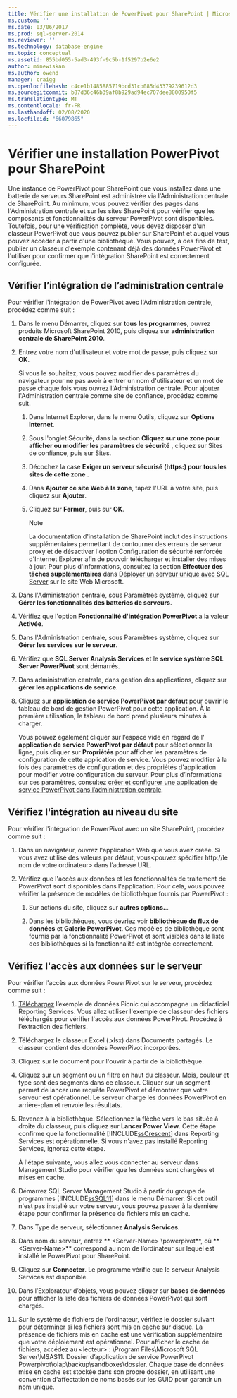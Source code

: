 ```yaml
---
title: Vérifier une installation de PowerPivot pour SharePoint | Microsoft Docs
ms.custom: ''
ms.date: 03/06/2017
ms.prod: sql-server-2014
ms.reviewer: ''
ms.technology: database-engine
ms.topic: conceptual
ms.assetid: 855bd055-5ad3-493f-9c5b-1f5297b2e6e2
author: minewiskan
ms.author: owend
manager: craigg
ms.openlocfilehash: c4ce1b1485885719bcd31cb085d43379239612d3
ms.sourcegitcommit: b87d36c46b39af8b929ad94ec707dee8800950f5
ms.translationtype: MT
ms.contentlocale: fr-FR
ms.lasthandoff: 02/08/2020
ms.locfileid: "66079865"
---
```

# <a name="verify-a-powerpivot-for-sharepoint-installation"></a>Vérifier une installation PowerPivot pour SharePoint
  Une instance de PowerPivot pour SharePoint que vous installez dans une batterie de serveurs SharePoint est administrée via l'Administration centrale de SharePoint. Au minimum, vous pouvez vérifier des pages dans l'Administration centrale et sur les sites SharePoint pour vérifier que les composants et fonctionnalités du serveur PowerPivot sont disponibles. Toutefois, pour une vérification complète, vous devez disposer d'un classeur PowerPivot que vous pouvez publier sur SharePoint et auquel vous pouvez accéder à partir d'une bibliothèque. Vous pouvez, à des fins de test, publier un classeur d'exemple contenant déjà des données PowerPivot et l'utiliser pour confirmer que l'intégration SharePoint est correctement configurée.  
  
##  <a name="verifyinstall"></a>Vérifier l’intégration de l’administration centrale  
 Pour vérifier l'intégration de PowerPivot avec l'Administration centrale, procédez comme suit :  
  
1.  Dans le menu Démarrer, cliquez sur **tous les programmes**, ouvrez produits Microsoft SharePoint 2010, puis cliquez sur **administration centrale de SharePoint 2010**.  
  
2.  Entrez votre nom d'utilisateur et votre mot de passe, puis cliquez sur **OK**.  
  
     Si vous le souhaitez, vous pouvez modifier des paramètres du navigateur pour ne pas avoir à entrer un nom d'utilisateur et un mot de passe chaque fois vous ouvrez l'Administration centrale. Pour ajouter l'Administration centrale comme site de confiance, procédez comme suit.  
  
    1.  Dans Internet Explorer, dans le menu Outils, cliquez sur **Options Internet**.  
  
    2.  Sous l'onglet Sécurité, dans la section **Cliquez sur une zone pour afficher ou modifier les paramètres de sécurité** , cliquez sur Sites de confiance, puis sur Sites.  
  
    3.  Décochez la case **Exiger un serveur sécurisé (https:) pour tous les sites de cette zone** .  
  
    4.  Dans **Ajouter ce site Web à la zone**, tapez l'URL à votre site, puis cliquez sur **Ajouter**.  
  
    5.  Cliquez sur **Fermer**, puis sur **OK**.  
  
        > [!NOTE]  
        >  La documentation d'installation de SharePoint inclut des instructions supplémentaires permettant de contourner des erreurs de serveur proxy et de désactiver l'option Configuration de sécurité renforcée d'Internet Explorer afin de pouvoir télécharger et installer des mises à jour. Pour plus d'informations, consultez la section **Effectuer des tâches supplémentaires** dans [Déployer un serveur unique avec SQL Server](https://go.microsoft.com/fwlink/?LinkId=177754) sur le site Web Microsoft.  
  
3.  Dans l'Administration centrale, sous Paramètres système, cliquez sur **Gérer les fonctionnalités des batteries de serveurs**.  
  
4.  Vérifiez que l'option **Fonctionnalité d'intégration PowerPivot** a la valeur **Activée**.  
  
5.  Dans l'Administration centrale, sous Paramètres système, cliquez sur **Gérer les services sur le serveur**.  
  
6.  Vérifiez que **SQL Server Analysis Services** et le **service système SQL Server PowerPivot** sont démarrés.  
  
7.  Dans administration centrale, dans gestion des applications, cliquez sur **gérer les applications de service**.  
  
8.  Cliquez sur **application de service PowerPivot par défaut** pour ouvrir le tableau de bord de gestion PowerPivot pour cette application. À la première utilisation, le tableau de bord prend plusieurs minutes à charger.  
  
     Vous pouvez également cliquer sur l’espace vide en regard de l' **application de service PowerPivot par défaut** pour sélectionner la ligne, puis cliquer sur **Propriétés** pour afficher les paramètres de configuration de cette application de service. Vous pouvez modifier à la fois des paramètres de configuration et des propriétés d'application pour modifier votre configuration du serveur. Pour plus d’informations sur ces paramètres, consultez [créer et configurer une application de service PowerPivot dans l’administration centrale](../../power-pivot-sharepoint/create-and-configure-power-pivot-service-application-in-ca.md).  
  
## <a name="verify-integration-at-the-site-level"></a>Vérifiez l'intégration au niveau du site  
 Pour vérifier l'intégration de PowerPivot avec un site SharePoint, procédez comme suit :  
  
1.  Dans un navigateur, ouvrez l'application Web que vous avez créée. Si vous avez utilisé des valeurs par défaut, vous\<pouvez spécifier http://le nom de votre ordinateur> dans l’adresse URL.  
  
2.  Vérifiez que l'accès aux données et les fonctionnalités de traitement de PowerPivot sont disponibles dans l'application. Pour cela, vous pouvez vérifier la présence de modèles de bibliothèque fournis par PowerPivot :  
  
    1.  Sur actions du site, cliquez sur **autres options.**..  
  
    2.  Dans les bibliothèques, vous devriez voir **bibliothèque de flux de données** et **Galerie PowerPivot**. Ces modèles de bibliothèque sont fournis par la fonctionnalité PowerPivot et sont visibles dans la liste des bibliothèques si la fonctionnalité est intégrée correctement.  
  
## <a name="verify-data-access-on-the-server"></a>Vérifiez l'accès aux données sur le serveur  
 Pour vérifier l'accès aux données PowerPivot sur le serveur, procédez comme suit :  
  
1.  [Téléchargez](https://go.microsoft.com/fwlink/?LinkID=219108) l’exemple de données Picnic qui accompagne un didacticiel Reporting Services. Vous allez utiliser l'exemple de classeur des fichiers téléchargés pour vérifier l'accès aux données PowerPivot. Procédez à l’extraction des fichiers.  
  
2.  Téléchargez le classeur Excel (.xlsx) dans Documents partagés. Le classeur contient des données PowerPivot incorporées.  
  
3.  Cliquez sur le document pour l'ouvrir à partir de la bibliothèque.  
  
4.  Cliquez sur un segment ou un filtre en haut du classeur. Mois, couleur et type sont des segments dans ce classeur. Cliquer sur un segment permet de lancer une requête PowerPivot et démontrer que votre serveur est opérationnel. Le serveur charge les données PowerPivot en arrière-plan et renvoie les résultats.  
  
5.  Revenez à la bibliothèque. Sélectionnez la flèche vers le bas située à droite du classeur, puis cliquez sur **Lancer Power View**. Cette étape confirme que la fonctionnalité [!INCLUDE[ssCrescent](../../../includes/sscrescent-md.md)] dans Reporting Services est opérationnelle. Si vous n'avez pas installé Reporting Services, ignorez cette étape.  
  
     À l'étape suivante, vous allez vous connecter au serveur dans Management Studio pour vérifier que les données sont chargées et mises en cache.  
  
6.  Démarrez SQL Server Management Studio à partir du groupe de programmes [!INCLUDE[ssSQL11](../../../includes/sssql11-md.md)] dans le menu Démarrer. Si cet outil n'est pas installé sur votre serveur, vous pouvez passer à la dernière étape pour confirmer la présence de fichiers mis en cache.  
  
7.  Dans Type de serveur, sélectionnez **Analysis Services**.  
  
8.  Dans nom du serveur, entrez ** \<Server-Name> \powerpivot**, où ** \<Server-Name>** correspond au nom de l’ordinateur sur lequel est installé le PowerPivot pour SharePoint.  
  
9. Cliquez sur **Connecter**. Le programme vérifie que le serveur Analysis Services est disponible.  
  
10. Dans l’Explorateur d’objets, vous pouvez cliquer sur **bases de données** pour afficher la liste des fichiers de données PowerPivot qui sont chargés.  
  
11. Sur le système de fichiers de l'ordinateur, vérifiez le dossier suivant pour déterminer si les fichiers sont mis en cache sur disque. La présence de fichiers mis en cache est une vérification supplémentaire que votre déploiement est opérationnel. Pour afficher le cache de fichiers, accédez au \<lecteur> : \Program Files\Microsoft SQL Server\MSAS11. Dossier d’application de service PowerPivot Powerpivot\olap\backup\sandboxes\dossier. Chaque base de données mise en cache est stockée dans son propre dossier, en utilisant une convention d'affectation de noms basés sur les GUID pour garantir un nom unique.  
  
  
